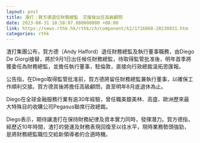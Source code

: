 ```yaml
---
layout: post
title: 渣打：賀方德退任財務總監　交接後出任高級顧問
date: 2023-08-31 18:58:07.000000000 +08:00
link: https://news.rthk.hk/rthk/ch/component/k2/1716068-20230831.htm
categories: rthk
---
```


渣打集團公布，賀方德（Andy Halford）退任財務總監及執行董事職務，由Diego De Giorgi接替，將於9月1日出任候任財務總監，待取得監管批准後，明年首季將獲委任為財務總監，並擔任執行董事，駐倫敦，直接向行政總裁溫拓思匯報。

公告指，在Diego取得監管批准前，賀方德將留任財務總監兼執行董事，以確保工作順利交接。賀方德其後將擔任高級顧問，直至明年8月底退休為止。

Diego在全球金融服務行業有逾30年經驗，曾任職美銀美林、高盛、歐洲歷來最大特殊目的收購公司Pegasus聯席行政總裁。

Diego表示，期待讓渣打在保持財務紀律及資本實力同時，發揮潛力。賀方德指，經歷近10年時間，渣打的營運及財務表現回復至以往水平，現時業務勢頭強勁，是將財務總監職位交給新領導者的合適時機。
